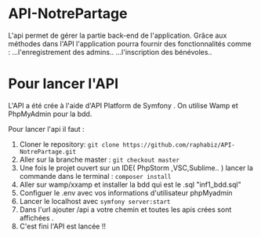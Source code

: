 API-NotrePartage
==

L'api permet de gérer la partie back-end de l'application.
Grâce aux méthodes dans l'API l'application pourra fournir des fonctionnalités comme :
   ...l'enregistrement des admins..
   ...l'inscription des bénévoles.. 

Pour lancer l'API
==

L'API a été crée à l'aide d'API Platform de Symfony .
On utilise Wamp et PhpMyAdmin pour la bdd.

Pour lancer l'api il faut :

1) Cloner le repository:  `git clone https://github.com/raphabiz/API-NotrePartage.git` 
2) Aller sur la branche master : `git checkout master`
3) Une fois le projet ouvert sur un IDE( PhpStorm ,VSC,Sublime.. ) lancer la commande dans le terminal : `composer install`
4) Aller sur wamp/xxamp et installer la bdd qui est le .sql "inf1_bdd.sql"
5) Configuer le .env avec vos informations d'utilisateur phpMyadmin
6) Lancer le localhost avec `symfony server:start`
7) Dans l'url ajouter /api a votre chemin et toutes les apis crées sont affichées .
8) C'est fini l'API est lancée !!
